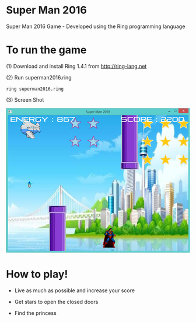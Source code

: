 # Super Man 2016

Super Man 2016 Game - Developed using the Ring programming language

# To run the game

(1) Download and install Ring 1.4.1 from http://ring-lang.net

(2) Run superman2016.ring

	ring superman2016.ring

(3) Screen Shot

![SuperMan2016](https://raw.githubusercontent.com/MahmoudFayed/superman2016/master/superman2016_screenshot.png)

# How to play!

* Live as much as possible and increase your score

* Get stars to open the closed doors

* Find the princess




